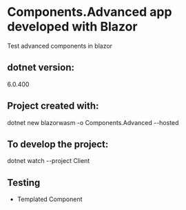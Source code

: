 # Components.Advanced app developed with Blazor

Test advanced components in blazor

## dotnet version:

6.0.400

## Project created with:

dotnet new blazorwasm -o Components.Advanced --hosted

## To develop the project:

dotnet watch --project Client

## Testing

- Templated Component
